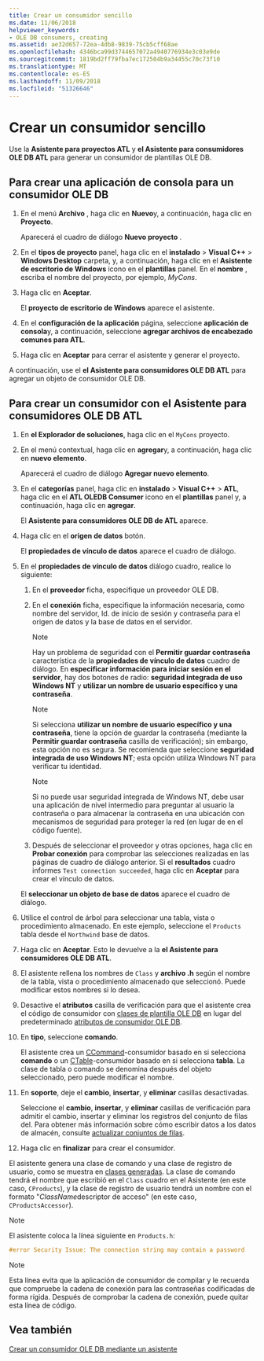 ```yaml
---
title: Crear un consumidor sencillo
ms.date: 11/06/2018
helpviewer_keywords:
- OLE DB consumers, creating
ms.assetid: ae32d657-72ea-4db8-9839-75cb5cff68ae
ms.openlocfilehash: 4346bca99d3744657072a4940776934e3c03e9de
ms.sourcegitcommit: 1819bd2ff79fba7ec172504b9a34455c70c73f10
ms.translationtype: MT
ms.contentlocale: es-ES
ms.lasthandoff: 11/09/2018
ms.locfileid: "51326646"
---
```

# <a name="creating-a-simple-consumer"></a>Crear un consumidor sencillo

Use la **Asistente para proyectos ATL** y **el Asistente para consumidores OLE DB ATL** para generar un consumidor de plantillas OLE DB.

## <a name="to-create-a-console-application-for-an-ole-db-consumer"></a>Para crear una aplicación de consola para un consumidor OLE DB

1. En el menú **Archivo** , haga clic en **Nuevo**y, a continuación, haga clic en **Proyecto**.

   Aparecerá el cuadro de diálogo **Nuevo proyecto** .

1. En el **tipos de proyecto** panel, haga clic en el **instalado** > **Visual C++** > **Windows Desktop** carpeta, y, a continuación, haga clic en el **Asistente de escritorio de Windows** icono en el **plantillas** panel. En el **nombre** , escriba el nombre del proyecto, por ejemplo, *MyCons*.

1. Haga clic en **Aceptar**.

   El **proyecto de escritorio de Windows** aparece el asistente.

1. En el **configuración de la aplicación** página, seleccione **aplicación de consola**y, a continuación, seleccione **agregar archivos de encabezado comunes para ATL**.

1. Haga clic en **Aceptar** para cerrar el asistente y generar el proyecto.

A continuación, use el **el Asistente para consumidores OLE DB ATL** para agregar un objeto de consumidor OLE DB.

## <a name="to-create-a-consumer-with-the-atl-ole-db-consumer-wizard"></a>Para crear un consumidor con el Asistente para consumidores OLE DB ATL

1. En **el Explorador de soluciones**, haga clic en el `MyCons` proyecto.

1. En el menú contextual, haga clic en **agregar**y, a continuación, haga clic en **nuevo elemento**.

   Aparecerá el cuadro de diálogo **Agregar nuevo elemento**.

1. En el **categorías** panel, haga clic en **instalado** > **Visual C++** > **ATL**, haga clic en el **ATL OLEDB Consumer** icono en el **plantillas** panel y, a continuación, haga clic en **agregar**.

   El **Asistente para consumidores OLE DB de ATL** aparece.

1. Haga clic en el **origen de datos** botón.

   El **propiedades de vínculo de datos** aparece el cuadro de diálogo.

1. En el **propiedades de vínculo de datos** diálogo cuadro, realice lo siguiente:

   1. En el **proveedor** ficha, especifique un proveedor OLE DB.

   1. En el **conexión** ficha, especifique la información necesaria, como nombre del servidor, Id. de inicio de sesión y contraseña para el origen de datos y la base de datos en el servidor.

      > [!NOTE]
      > Hay un problema de seguridad con el **Permitir guardar contraseña** característica de la **propiedades de vínculo de datos** cuadro de diálogo. En **especificar información para iniciar sesión en el servidor**, hay dos botones de radio: **seguridad integrada de uso Windows NT** y **utilizar un nombre de usuario específico y una contraseña**.

      > [!NOTE]
      > Si selecciona **utilizar un nombre de usuario específico y una contraseña**, tiene la opción de guardar la contraseña (mediante la **Permitir guardar contraseña** casilla de verificación); sin embargo, esta opción no es segura. Se recomienda que seleccione **seguridad integrada de uso Windows NT**; esta opción utiliza Windows NT para verificar tu identidad.

      > [!NOTE]
      > Si no puede usar seguridad integrada de Windows NT, debe usar una aplicación de nivel intermedio para preguntar al usuario la contraseña o para almacenar la contraseña en una ubicación con mecanismos de seguridad para proteger la red (en lugar de en el código fuente).

   1. Después de seleccionar el proveedor y otras opciones, haga clic en **Probar conexión** para comprobar las selecciones realizadas en las páginas de cuadro de diálogo anterior. Si el **resultados** cuadro informes `Test connection succeeded`, haga clic en **Aceptar** para crear el vínculo de datos.

   El **seleccionar un objeto de base de datos** aparece el cuadro de diálogo.

1. Utilice el control de árbol para seleccionar una tabla, vista o procedimiento almacenado. En este ejemplo, seleccione el `Products` tabla desde el `Northwind` base de datos.

1. Haga clic en **Aceptar**. Esto le devuelve a la **el Asistente para consumidores OLE DB ATL**.

1. El asistente rellena los nombres de `Class` y **archivo .h** según el nombre de la tabla, vista o procedimiento almacenado que seleccionó. Puede modificar estos nombres si lo desea.

1. Desactive el **atributos** casilla de verificación para que el asistente crea el código de consumidor con [clases de plantilla OLE DB](../../data/oledb/ole-db-consumer-templates-reference.md) en lugar del predeterminado [atributos de consumidor OLE DB](../../windows/ole-db-consumer-attributes.md).

1. En **tipo**, seleccione **comando**.

   El asistente crea un [CCommand](../../data/oledb/ccommand-class.md)-consumidor basado en si selecciona **comando** o un [CTable](../../data/oledb/ctable-class.md)-consumidor basado en si selecciona **tabla**. La clase de tabla o comando se denomina después del objeto seleccionado, pero puede modificar el nombre.

1. En **soporte**, deje el **cambio**, **insertar**, y **eliminar** casillas desactivadas.

   Seleccione el **cambio**, **insertar**, y **eliminar** casillas de verificación para admitir el cambio, insertar y eliminar los registros del conjunto de filas del. Para obtener más información sobre cómo escribir datos a los datos de almacén, consulte [actualizar conjuntos de filas](../../data/oledb/updating-rowsets.md).

1. Haga clic en **finalizar** para crear el consumidor.

El asistente genera una clase de comando y una clase de registro de usuario, como se muestra en [clases generadas](../../data/oledb/consumer-wizard-generated-classes.md). La clase de comando tendrá el nombre que escribió en el `Class` cuadro en el Asistente (en este caso, `CProducts`), y la clase de registro de usuario tendrá un nombre con el formato "*ClassName*descriptor de acceso" (en este caso, `CProductsAccessor`).

> [!NOTE]
> El asistente coloca la línea siguiente en `Products.h`:

```cpp
#error Security Issue: The connection string may contain a password
```

> [!NOTE]
> Esta línea evita que la aplicación de consumidor de compilar y le recuerda que compruebe la cadena de conexión para las contraseñas codificadas de forma rígida. Después de comprobar la cadena de conexión, puede quitar esta línea de código.

## <a name="see-also"></a>Vea también

[Crear un consumidor OLE DB mediante un asistente](../../data/oledb/creating-an-ole-db-consumer-using-a-wizard.md)
